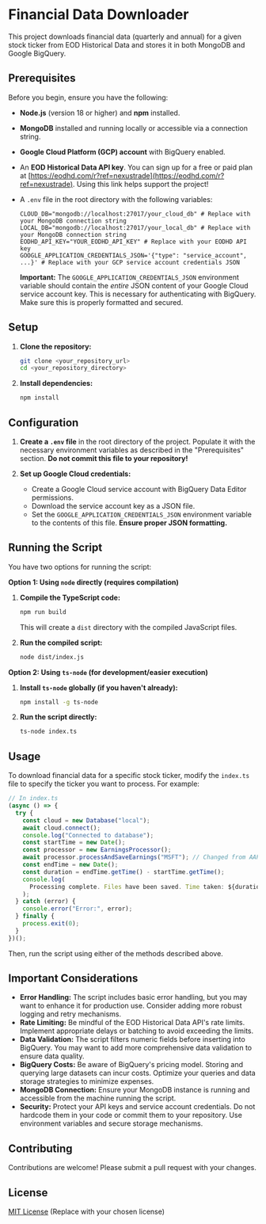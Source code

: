 
# Financial Data Downloader

This project downloads financial data (quarterly and annual) for a given stock ticker from EOD Historical Data and stores it in both MongoDB and Google BigQuery.

## Prerequisites

Before you begin, ensure you have the following:

*   **Node.js** (version 18 or higher) and **npm** installed.
*   **MongoDB** installed and running locally or accessible via a connection string.
*   **Google Cloud Platform (GCP) account** with BigQuery enabled.
*   An **EOD Historical Data API key**.  You can sign up for a free or paid plan at [https://eodhd.com/r?ref=nexustrade](https://eodhd.com/r?ref=nexustrade).  Using this link helps support the project!
*   A `.env` file in the root directory with the following variables:

    ```
    CLOUD_DB="mongodb://localhost:27017/your_cloud_db" # Replace with your MongoDB connection string
    LOCAL_DB="mongodb://localhost:27017/your_local_db" # Replace with your MongoDB connection string
    EODHD_API_KEY="YOUR_EODHD_API_KEY" # Replace with your EODHD API key
    GOOGLE_APPLICATION_CREDENTIALS_JSON='{"type": "service_account", ...}' # Replace with your GCP service account credentials JSON
    ```

    **Important:**  The `GOOGLE_APPLICATION_CREDENTIALS_JSON` environment variable should contain the *entire* JSON content of your Google Cloud service account key.  This is necessary for authenticating with BigQuery.  Make sure this is properly formatted and secured.

## Setup

1.  **Clone the repository:**

    ```bash
    git clone <your_repository_url>
    cd <your_repository_directory>
    ```

2.  **Install dependencies:**

    ```bash
    npm install
    ```

## Configuration

1.  **Create a `.env` file** in the root directory of the project.  Populate it with the necessary environment variables as described in the "Prerequisites" section.  **Do not commit this file to your repository!**

2.  **Set up Google Cloud credentials:**

    *   Create a Google Cloud service account with BigQuery Data Editor permissions.
    *   Download the service account key as a JSON file.
    *   Set the `GOOGLE_APPLICATION_CREDENTIALS_JSON` environment variable to the contents of this file.  **Ensure proper JSON formatting.**

## Running the Script

You have two options for running the script:

**Option 1: Using `node` directly (requires compilation)**

1.  **Compile the TypeScript code:**

    ```bash
    npm run build
    ```

    This will create a `dist` directory with the compiled JavaScript files.

2.  **Run the compiled script:**

    ```bash
    node dist/index.js
    ```

**Option 2: Using `ts-node` (for development/easier execution)**

1.  **Install `ts-node` globally (if you haven't already):**

    ```bash
    npm install -g ts-node
    ```

2.  **Run the script directly:**

    ```bash
    ts-node index.ts
    ```

## Usage

To download financial data for a specific stock ticker, modify the `index.ts` file to specify the ticker you want to process.  For example:

```typescript
// In index.ts
(async () => {
  try {
    const cloud = new Database("local");
    await cloud.connect();
    console.log("Connected to database");
    const startTime = new Date();
    const processor = new EarningsProcessor();
    await processor.processAndSaveEarnings("MSFT"); // Changed from AAPL to MSFT
    const endTime = new Date();
    const duration = endTime.getTime() - startTime.getTime();
    console.log(
      Processing complete. Files have been saved. Time taken: ${duration}ms
    );
  } catch (error) {
    console.error("Error:", error);
  } finally {
    process.exit(0);
  }
})();
```

Then, run the script using either of the methods described above.

## Important Considerations

*   **Error Handling:** The script includes basic error handling, but you may want to enhance it for production use.  Consider adding more robust logging and retry mechanisms.
*   **Rate Limiting:** Be mindful of the EOD Historical Data API's rate limits.  Implement appropriate delays or batching to avoid exceeding the limits.
*   **Data Validation:**  The script filters numeric fields before inserting into BigQuery.  You may want to add more comprehensive data validation to ensure data quality.
*   **BigQuery Costs:**  Be aware of BigQuery's pricing model.  Storing and querying large datasets can incur costs.  Optimize your queries and data storage strategies to minimize expenses.
*   **MongoDB Connection:** Ensure your MongoDB instance is running and accessible from the machine running the script.
*   **Security:**  Protect your API keys and service account credentials.  Do not hardcode them in your code or commit them to your repository.  Use environment variables and secure storage mechanisms.

## Contributing

Contributions are welcome!  Please submit a pull request with your changes.

## License

[MIT License](LICENSE) (Replace with your chosen license)
